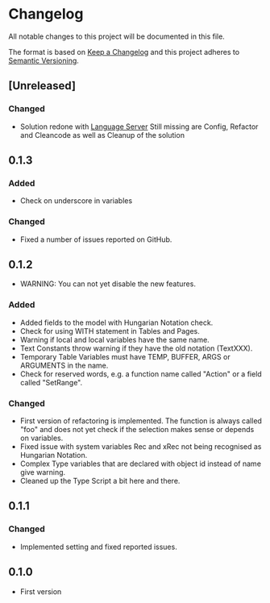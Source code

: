 # Changelog
All notable changes to this project will be documented in this file.

The format is based on [Keep a Changelog](http://keepachangelog.com/en/1.0.0/)
and this project adheres to [Semantic Versioning](http://semver.org/spec/v2.0.0.html).

## [Unreleased]
### Changed
- Solution redone with [Language Server](https://code.visualstudio.com/docs/extensions/example-language-server)
  Still missing are Config, Refactor and Cleancode as well as Cleanup of the solution

## 0.1.3

### Added
- Check on underscore in variables
### Changed
- Fixed a number of issues reported on GitHub.

## 0.1.2
- WARNING: You can not yet disable the new features.

### Added
- Added fields to the model with Hungarian Notation check.
- Check for using WITH statement in Tables and Pages.
- Warning if local and local variables have the same name.
- Text Constants throw warning if they have the old notation (TextXXX).
- Temporary Table Variables must have TEMP, BUFFER, ARGS or ARGUMENTS in the name.
- Check for reserved words, e.g. a function name called "Action" or a field called "SetRange".

### Changed
- First version of refactoring is implemented. The function is always called "foo" and does not yet check if the selection makes sense or depends on variables. 
- Fixed issue with system variables Rec and xRec not being recognised as Hungarian Notation.
- Complex Type variables that are declared with object id instead of name give warning.
- Cleaned up the Type Script a bit here and there.

## 0.1.1

### Changed
- Implemented setting and fixed reported issues.

## 0.1.0
- First version